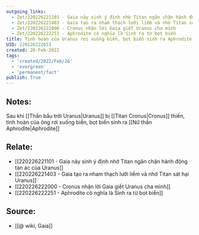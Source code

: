 ```yaml
---
outgoing_links:
  - Zet/220226221101 - Gaia nảy sinh ý định nhờ Titan ngăn chặn hành động tàn ác của Uranus
  - Zet/220226221403 - Gaia tạo ra nham thạch lưỡi liềm và nhờ Titan sát hại Uranus
  - Zet/220226222000 - Cronus nhận lời Gaia giết Uranus cha mình
  - Zet/220226222251 - Aphrodite có nghĩa là Sinh ra từ bọt biển
title: Tinh hoàn của Uranus rơi xuống biển, bọt biển sinh ra Aphrodite
UID: 220226222653
created: 26-Feb-2022
tags:
  - 'created/2022/Feb/26'
  - 'evergreen'
  - 'permanent/fact'
publish: True
---
```

## Notes:
Sau khi [[Thần bầu trời Uranus|Uranus]] bị [[Titan Cronus|Cronus]] thiến, tinh hoàn của ông rơi xuống biển, bọt biển sinh ra [[Nữ thần Aphrodite|Aphrodite]]

## Relate:
- [[220226221101 - Gaia nảy sinh ý định nhờ Titan ngăn chặn hành động tàn ác của Uranus]]
- [[220226221403 - Gaia tạo ra nham thạch lưỡi liềm và nhờ Titan sát hại Uranus]]
- [[220226222000 - Cronus nhận lời Gaia giết Uranus cha mình]]
- [[220226222251 - Aphrodite có nghĩa là Sinh ra từ bọt biển]]

## Source:
- [[@ wiki, Gaia]]




